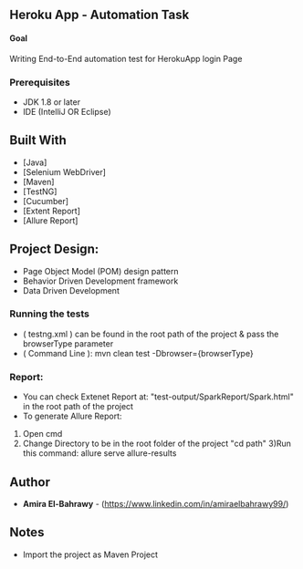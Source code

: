 ## Heroku App - Automation Task

#### Goal
Writing End-to-End automation test for HerokuApp login Page

### Prerequisites

* JDK 1.8 or later
* IDE (IntelliJ OR Eclipse)


## Built With
* [Java] 
* [Selenium WebDriver] 
* [Maven]
* [TestNG] 
* [Cucumber]
* [Extent Report]
* [Allure Report]

## Project Design:
* Page Object Model (POM) design pattern
* Behavior Driven Development framework
* Data Driven Development


### Running the tests

* ( testng.xml ) can be found in the root path of the project & pass the browserType parameter
* ( Command Line ):
     mvn clean test -Dbrowser={browserType}

### Report:
* You can check Extenet Report at: "test-output/SparkReport/Spark.html" in the root path of the project
* To generate Allure Report:
1) Open cmd 
2) Change Directory to be in the root folder of the project "cd path"
3)Run this command: allure serve allure-results

## Author
* **Amira El-Bahrawy** - (https://www.linkedin.com/in/amiraelbahrawy99/)

## Notes
* Import the project as Maven Project

